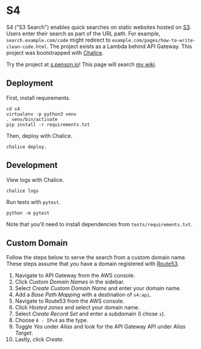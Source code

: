 # S4

S4 ("S3 Search") enables quick searches on static websites hosted
on [S3](https://aws.amazon.com/s3/). Users enter their search as part of the URL
path. For example, `search.example.com/code` might redirect to
`example.com/pages/how-to-write-clean-code.html`. The project exists as a Lambda
behind API Gateway. This project was bootstrapped
with [Chalice](https://github.com/aws/chalice).

Try the project at [s.penson.io](http://s.penson.io)! This page will
search [my wiki](http://wiki.penson.io).

## Deployment

First, install requirements.

    cd s4
    virtualenv -p python3 venv
    . venv/bin/activate
    pip install -r requirements.txt

Then, deploy with Chalice.

    chalice deploy.

## Development

View logs with Chalice.

    chalice logs

Run tests with `pytest`.

    python -m pytest

Note that you'll need to install dependencies from `tests/requirements.txt`.

## Custom Domain

Follow the steps below to serve the search from a custom domain name. These
steps assume that you have a domain registered with
[Route53](https://aws.amazon.com/route53/).

1. Navigate to API Gateway from the AWS console.
2. Click *Custom Domain Names* in the sidebar.
3. Select *Create Custom Domain Name* and enter your domain name.
4. Add a *Base Path Mapping* with a destination of `s4:api`.
5. Navigate to Route53 from the AWS console.
6. Click *Hosted zones* and select your domain name.
7. Select *Create Record Set* and enter a subdomain (I chose `s`).
8. Choose `A - IPv4` as the type.
9. Toggle *Yes* under *Alias* and look for the API Gateway API under *Alias
   Target*.
10. Lastly, click *Create*.
